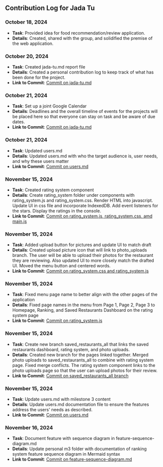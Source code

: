 ## Contribution Log for Jada Tu

### October 18, 2024
- **Task**: Provided idea for food recommendation/review application.
- **Details**: Created, shared with the group, and solidified the premise of the web application. 

### October 20, 2024
- **Task**: Created jada-tu.md report file
- **Details**: Created a personal contribution log to keep track of what has been done for the project. 
- **Link to Commit**: [Commit on jada-tu.md](https://github.com/addie-p/Team20-Project/commit/4192244a3d6ee6b385d6b716cb260b20d98b669d)

### October 21, 2024
- **Task**: Set up a joint Google Calendar
- **Details**: Deadlines and the overall timeline of events for the projects will be placed here so that everyone can stay on task and be aware of due dates.
- **Link to Commit**: [Commit on jada-tu.md](https://github.com/addie-p/Team20-Project/commit/17da1a49b359ea82ffcccd27a69c488a185415c2)


### October 21, 2024
- **Task**: Updated users.md
- **Details**: Updated users.md with who the target audience is, user needs, and why these users matter 
- **Link to Commit**: [Commit on users.md](https://github.com/addie-p/Team20-Project/commit/d4c8e516b0f8a1595fe72a1bdad5b71eb3177abf)

### November 15, 2024
- **Task**: Created rating system component
- **Details**: Create rating_system folder under components with rating_system.js and rating_system.css. Render HTML into javascript. Update UI in css file and incorporate IndexedDB. Add event listeners for the stars. Display the ratings in the console.
- **Link to Commit**: [Commit on rating_system.js, rating_system.css, amd main.js](https://github.com/addie-p/Team20-Project/commit/cdf1432e49f931e542716e32c70aa7dec6b98655)

### November 15, 2024
- **Task**: Added upload button for pictures and update UI to match draft
- **Details**: Created upload picture icon that will link to photo_uploads branch. The user will be able to upload their photos for the restaurant they are reviewing. Also updated UI to more closely match the drafted UI. Moved the menu button and centered words.
- **Link to Commit**: [Commit on rating_system.css and rating_system.js](https://github.com/addie-p/Team20-Project/commit/d6816f8f972e0803518702da97b411859170ce52)

### November 15, 2024
- **Task**: Fixed menu page name to better align with the other pages of the application
- **Details**: Fixed page names in the menu from Page 1, Page 2, Page 3 to Homepage, Ranking, and Saved Restaurants Dashboard on the rating system page
- **Link to Commit**: [Commit on rating_system.js](https://github.com/addie-p/Team20-Project/commit/fe1e32da9188a7dc0280dbd1e151a1f8be795584)


### November 15, 2024
- **Task**: Create new branch saved_restaurants_all that links the saved restaurants dashboard, rating system, and photo uploads. 
- **Details**: Created new branch for the pages linked together. Merged photo uploads to saved_restaurants_all to combine with rating system page. Fixed merge conflicts. The rating system component links to the photo uploads page so that the user can upload photos for their review. 
- **Link to Commit**: [Commit on saved_restaurants_all branch](https://github.com/addie-p/Team20-Project/commit/81199846137b93f1add096c0ce194d97e22a40ad)


### November 15, 2024
- **Task**: Update users.md with milestone 3 content 
- **Details**: Update users.md documentation file to ensure the features address the users' needs as described.
- **Link to Commit**: [Commit on users.md](https://github.com/addie-p/Team20-Project/commit/98f76077146aa041ba2d21f55832a9a54dfccdd1)


### November 16, 2024
- **Task**: Document feature with sequence diagram in feature-sequence-diagram.md
- **Details**: Update personal m3 folder with documentation of ranking system feature sequence diagram in Mermaid syntax
- **Link to Commit**: [Commit on feature-sequence-diagram.md](https://github.com/addie-p/Team20-Project/commit/5cf210ae0e3a29c3a8b159e79074b7dfdcd14934)
